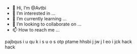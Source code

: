 - 👋 Hi, I’m @Avtbi 
- 👀 I’m interested in ...
- 🌱 I’m currently learning ...
- 💞️ I’m looking to collaborate on ...
- 📫 How to reach me ...

<!---
Avtbi/Avtbi is a ✨ special ✨ repository because its `README.md` (this file) appears on your GitHub profile.
You can click the Preview link to take a look at your changes.
--->
pajbqus  i u qu
k i s u
o s
otp ptame 
hhsbi j jw 
 j I eo  i jck
 hack  
 hack 
 
